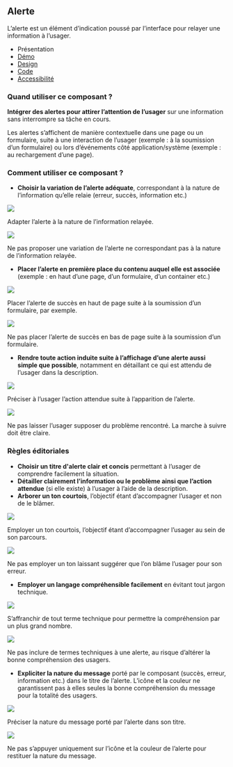 
## Alerte

L’alerte est un élément d’indication poussé par l’interface pour relayer une information à l’usager.


- Présentation
- [Démo](./demo/index.md)
- [Design](./design/index.md)
- [Code](./code/index.md)
- [Accessibilité](./accessibility/index.md)



### Quand utiliser ce composant ?

**Intégrer des alertes pour attirer l’attention de l’usager** sur une information sans interrompre sa tâche en cours.

Les alertes s’affichent de manière contextuelle dans une page ou un formulaire, suite à une interaction de l’usager (exemple : à la soumission d’un formulaire) ou lors d’événements côté application/système (exemple : au rechargement d’une page).

### Comment utiliser ce composant ?

- **Choisir la variation de l’alerte adéquate**, correspondant à la nature de l’information qu’elle relaie (erreur, succès, information etc.)



![](./assets/_asset/use/do-1.png)

Adapter l’alerte à la nature de l’information relayée.





![](./assets/_asset/use/dont-1.png)

Ne pas proposer une variation de l’alerte ne correspondant pas à la nature de l’information relayée.



- **Placer l’alerte en première place du contenu auquel elle est associée** (exemple : en haut d’une page, d’un formulaire, d’un container etc.)



![](./assets/_asset/use/do-2.png)

Placer l’alerte de succès en haut de page suite à la soumission d’un formulaire, par exemple.



![](./assets/_asset/use/dont-2.png)

Ne pas placer l’alerte de succès en bas de page suite à la soumission d’un formulaire.



- **Rendre toute action induite suite à l’affichage d’une alerte aussi simple que possible**, notamment en détaillant ce qui est attendu de l’usager dans la description.



![](./assets/_asset/use/do-3.png)

Préciser à l’usager l’action attendue suite à l’apparition de l’alerte.



![](./assets/_asset/use/dont-3.png)

Ne pas laisser l’usager supposer du problème rencontré. La marche à suivre doit être claire.



### Règles éditoriales

- **Choisir un titre d'alerte clair et concis** permettant à l’usager de comprendre facilement la situation.
- **Détailler clairement l’information ou le problème ainsi que l’action attendue** (si elle existe) à l’usager à l’aide de la description.
- **Arborer un ton courtois**, l’objectif étant d’accompagner l’usager et non de le blâmer.



![](./assets/_asset/edit/do-1.png)

Employer un ton courtois, l’objectif étant d’accompagner l’usager au sein de son parcours.



![](./assets/_asset/edit/dont-1.png)

Ne pas employer un ton laissant suggérer que l’on blâme l’usager pour son erreur.



- **Employer un langage compréhensible facilement** en évitant tout jargon technique.



![](./assets/_asset/edit/do-2.png)

S’affranchir de tout terme technique pour permettre la compréhension par un plus grand nombre.



![](./assets/_asset/edit/dont-2.png)

Ne pas inclure de termes techniques à une alerte, au risque d’altérer la bonne compréhension des usagers.



- **Expliciter la nature du message** porté par le composant (succès, erreur, information etc.) dans le titre de l’alerte. L’icône et la couleur ne garantissent pas à elles seules la bonne compréhension du message pour la totalité des usagers.



![](./assets/_asset/edit/do-3.png)

Préciser la nature du message porté par l’alerte dans son titre.



![](./assets/_asset/edit/dont-2.png)

Ne pas s’appuyer uniquement sur l’icône et la couleur de l’alerte pour restituer la nature du message.


